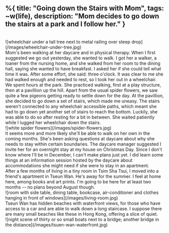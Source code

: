 %{
  title: "Going down the Stairs with Mom",
  tags: ~w(life),
  description: "Mom decides to go down the stairs at a park and I follow her."
}
---
<br>
![wheelchair under a tall tree next to metal railing over steep drop](/images/wheelchair-under-tree.jpg)
<br>
Mom's been walking at her daycare and in physical therapy.  When I first suggested we go out yesterday, she wanted to walk.  I got her a walker, a loaner from the nursing home, and she walked from her room to the dining hall, saying she wanted to have breakfast.  I asked her if she could tell what time it was.  After some effort, she said: three o'clock.  It was clear to me she had walked enough and needed to rest, so I took her out in a wheelchair.
<br>
We spent hours at the park.  She practiced walking, first at a play structure, then at a pavillion up the hill.  Apart from the usual spider flowers, we saw quite a few pigeons getting ready to settle down for the day.  At the pavillion, she decided to go down a set of stairs, which made me uneasy.  The stairs weren't connected to any wheelchair accessible paths, which meant she had to go down yet another set of stairs to reach the bottom.  Luckily, she was able to do so after resting for a bit in between.  She waited patiently while I lugged her wheelchair down the stairs.
<br>
![white spider flowers](/images/spider-flowers.jpg)
<br>
It seems more and more likely she'll be able to walk on her own in the coming months.  She's been asking questions at daycare about why she needs to stay within certain boundaries.  The daycare manager suggested I invite her for an overnight stay at my house on Christmas Day.  Since I don't know where I'll be in December, I can't make plans just yet.  I did learn some things at an information session hosted by the daycare about accommodations she might need if she were to stay in an apartment.
<br>
After a few months of living in a tiny room in Tsim Sha Tsui, I moved into a friend's apartment in Tseun Wan.  He's away for the summer.  I feel at home here, among books and art prints.  I'm going to be here for at least two months -- no plans beyond August though.
<br>
![room with side table, dining table, bookcase, air-conditioner and clothes hanging in front of windows](/images/living-room.jpg)
<br>
Tseun Wan has hidden beaches with waterfront views, for those who have access to a car and are able to walk down a long staircase.  I suppose there are many small beaches like these in Hong Kong, offering a slice of quiet.
<br>
![night scene of thirty or so small boats next to a bridge; another bridge in the distance](/images/tsuen-wan-waterfront.jpg)
<br>